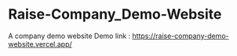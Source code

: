 # Raise-Company_Demo-Website
A company demo website
Demo link : https://raise-company-demo-website.vercel.app/
